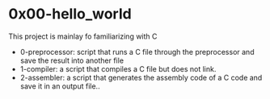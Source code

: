 # 0x00-hello_world
This project is mainlay fo familiarizing with C
* 0-preprocessor:  script that runs a C file through the preprocessor and save the result into another file
* 1-compiler: a script that compiles a C file but does not link.
* 2-assembler: a script that generates the assembly code of a C code and save it in an output file..
